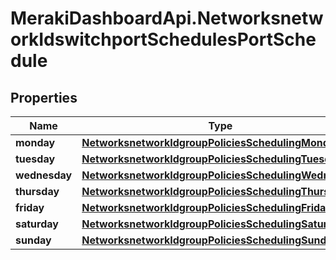 # MerakiDashboardApi.NetworksnetworkIdswitchportSchedulesPortSchedule

## Properties
Name | Type | Description | Notes
------------ | ------------- | ------------- | -------------
**monday** | [**NetworksnetworkIdgroupPoliciesSchedulingMonday**](NetworksnetworkIdgroupPoliciesSchedulingMonday.md) |  | [optional] 
**tuesday** | [**NetworksnetworkIdgroupPoliciesSchedulingTuesday**](NetworksnetworkIdgroupPoliciesSchedulingTuesday.md) |  | [optional] 
**wednesday** | [**NetworksnetworkIdgroupPoliciesSchedulingWednesday**](NetworksnetworkIdgroupPoliciesSchedulingWednesday.md) |  | [optional] 
**thursday** | [**NetworksnetworkIdgroupPoliciesSchedulingThursday**](NetworksnetworkIdgroupPoliciesSchedulingThursday.md) |  | [optional] 
**friday** | [**NetworksnetworkIdgroupPoliciesSchedulingFriday**](NetworksnetworkIdgroupPoliciesSchedulingFriday.md) |  | [optional] 
**saturday** | [**NetworksnetworkIdgroupPoliciesSchedulingSaturday**](NetworksnetworkIdgroupPoliciesSchedulingSaturday.md) |  | [optional] 
**sunday** | [**NetworksnetworkIdgroupPoliciesSchedulingSunday**](NetworksnetworkIdgroupPoliciesSchedulingSunday.md) |  | [optional] 
